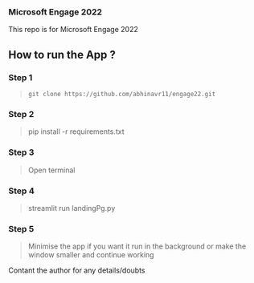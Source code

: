 ### Microsoft Engage 2022
This repo is for Microsoft Engage 2022

##  How to run the App ?
### Step 1
> `git clone https://github.com/abhinavr11/engage22.git`
### Step 2
> pip install -r requirements.txt
### Step 3
> Open terminal
### Step 4
> streamlit run landingPg.py
### Step 5
>Minimise the app if you want it run in the background or make the window smaller and continue working

Contant the author for any details/doubts